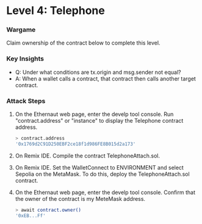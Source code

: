 # Level 4: Telephone

### Wargame

Claim ownership of the contract below to complete this level.

### Key Insights
* Q: Under what conditions are tx.origin and msg.sender not equal?
* A: When a wallet calls a contract, that contract then calls another target contract.

### Attack Steps
1. On the Ethernaut web page, enter the develp tool console.
Run "contract.address" or "instance" to display the Telephone contract address.
    ```bash
    > contract.address
    '0x1769d2C91D250EBF2ce18f1d986FE8B015d2a173'
    ```

2. On Remix IDE. 
Compile the contract TelephoneAttach.sol.

3. On Remix IDE. 
Set the WalletConnect to ENVIRONMENT and select Sepolia on the MetaMask. To do this, deploy the TelephoneAttach.sol contract.

4. On the Ethernaut web page, enter the develp tool console.
Confirm that the owner of the contract is my MeteMask address.
    ```bash
    > await contract.owner()
    '0xEB...Ff'
    ```

